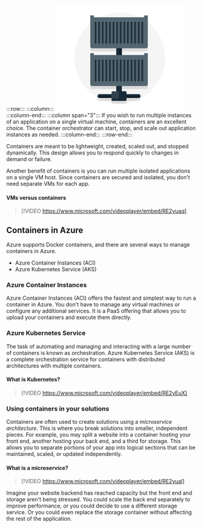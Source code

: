 :::row:::
  :::column:::
    ![Image representing Azure containers](../media/4-azure-containers.png)
  :::column-end:::
  :::column span="3":::
If you wish to run multiple instances of an application on a single virtual machine, containers are an excellent choice. The container orchestrator can start, stop, and scale out application instances as needed.
  :::column-end:::
:::row-end:::

Containers are meant to be lightweight, created, scaled out, and stopped dynamically. This design allows you to respond quickly to changes in demand or failure.

Another benefit of containers is you can run multiple isolated applications on a single VM host. Since containers are secured and isolated, you don't need separate VMs for each app.

#### VMs versus containers

> [!VIDEO https://www.microsoft.com/videoplayer/embed/RE2yuaq]

## Containers in Azure

Azure supports Docker containers, and there are several ways to manage containers in Azure.

- Azure Container Instances (ACI)
- Azure Kubernetes Service (AKS)

### Azure Container Instances

Azure Container Instances (ACI) offers the fastest and simplest way to run a container in Azure. You don't have to manage any virtual machines or configure any additional services. It is a PaaS offering that allows you to upload your containers and execute them directly. 

### Azure Kubernetes Service

The task of automating and managing and interacting with a large number of containers is known as orchestration. Azure Kubernetes Service (AKS) is a complete orchestration service for containers with distributed architectures with multiple containers. 

#### What is Kubernetes?

> [!VIDEO https://www.microsoft.com/videoplayer/embed/RE2yEuX]

### Using containers in your solutions

Containers are often used to create solutions using a _microservice architecture_. This is where you break solutions into smaller, independent pieces. For example, you may split a website into a container hosting your front end, another hosting your back end, and a third for storage. This allows you to separate portions of your app into logical sections that can be maintained, scaled, or updated independently.

#### What is a microservice?

> [!VIDEO https://www.microsoft.com/videoplayer/embed/RE2yual]

Imagine your website backend has reached capacity but the front end and storage aren't being stressed. You could scale the back end separately to improve performance, or you could decide to use a different storage service. Or you could even replace the storage container without affecting the rest of the application.